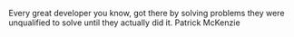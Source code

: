 Every great developer you know, got there by solving problems they were unqualified to solve until they actually did it.
Patrick McKenzie
